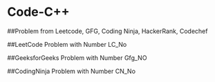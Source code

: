 # Code-C++

##Problem from Leetcode, GFG, Coding Ninja, HackerRank, Codechef

##LeetCode Problem with Number 
LC_No

##GeeksforGeeks Problem with Number 
Gfg_NO

##CodingNinja Problem with Number 
CN_No

